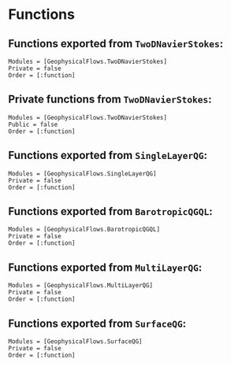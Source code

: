 # Functions


## Functions exported from `TwoDNavierStokes`:

```@autodocs
Modules = [GeophysicalFlows.TwoDNavierStokes]
Private = false
Order = [:function]
```

## Private functions from `TwoDNavierStokes`:

```@autodocs
Modules = [GeophysicalFlows.TwoDNavierStokes]
Public = false
Order = [:function]
```

## Functions exported from `SingleLayerQG`:

```@autodocs
Modules = [GeophysicalFlows.SingleLayerQG]
Private = false
Order = [:function]
```

## Functions exported from `BarotropicQGQL`:

```@autodocs
Modules = [GeophysicalFlows.BarotropicQGQL]
Private = false
Order = [:function]
```

## Functions exported from `MultiLayerQG`:

```@autodocs
Modules = [GeophysicalFlows.MultiLayerQG]
Private = false
Order = [:function]
```

## Functions exported from `SurfaceQG`:

```@autodocs
Modules = [GeophysicalFlows.SurfaceQG]
Private = false
Order = [:function]
```
